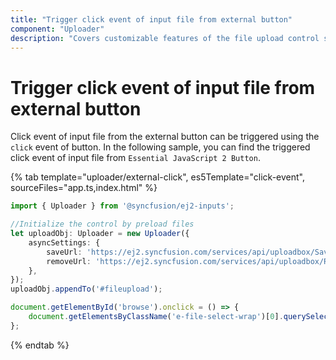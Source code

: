 ```yaml
---
title: "Trigger click event of input file from external button"
component: "Uploader"
description: "Covers customizable features of the file upload control such as a preview image, invisible upload, progress bar, sort the file list and more."
---
```


# Trigger click event of input file from external button

Click event of input file from the external button can be triggered using the `click` event of button.
In the following sample, you can find the triggered click event of input file from `Essential JavaScript 2 Button`.

{% tab template="uploader/external-click", es5Template="click-event", sourceFiles="app.ts,index.html" %}

```typescript
import { Uploader } from '@syncfusion/ej2-inputs';

//Initialize the control by preload files
let uploadObj: Uploader = new Uploader({
    asyncSettings: {
        saveUrl: 'https://ej2.syncfusion.com/services/api/uploadbox/Save',
        removeUrl: 'https://ej2.syncfusion.com/services/api/uploadbox/Remove'
    },
});
uploadObj.appendTo('#fileupload');

document.getElementById('browse').onclick = () => {
    document.getElementsByClassName('e-file-select-wrap')[0].querySelector('button').click();
};

```

{% endtab %}